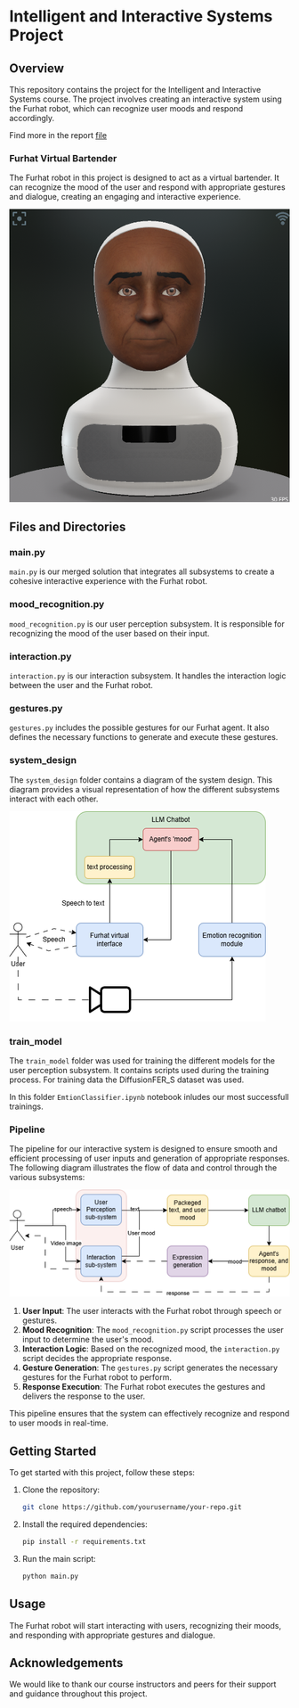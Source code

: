 # Intelligent and Interactive Systems Project

## Overview
This repository contains the project for the Intelligent and Interactive Systems course. The project involves creating an interactive system using the Furhat robot, which can recognize user moods and respond accordingly.

Find more in the report [file](https://github.com/bakalianosm/Virtual-Bartender-System/blob/master/final_report.pdf)
### Furhat Virtual Bartender

The Furhat robot in this project is designed to act as a virtual bartender. It can recognize the mood of the user and respond with appropriate gestures and dialogue, creating an engaging and interactive experience.

![Furhat Virtual Bartender](furhat.png)

## Files and Directories

### main.py
`main.py` is our merged solution that integrates all subsystems to create a cohesive interactive experience with the Furhat robot.

### mood_recognition.py
`mood_recognition.py` is our user perception subsystem. It is responsible for recognizing the mood of the user based on their input.

### interaction.py
`interaction.py` is our interaction subsystem. It handles the interaction logic between the user and the Furhat robot.

### gestures.py
`gestures.py` includes the possible gestures for our Furhat agent. It also defines the necessary functions to generate and execute these gestures.

### system_design
The `system_design` folder contains a diagram of the system design. This diagram provides a visual representation of how the different subsystems interact with each other.

![System Design Diagram](system_design/system_architecture_white.png)

### train_model
The `train_model` folder was used for training the different models for the user perception subsystem. It contains scripts used during the training process. For training data the DiffusionFER_S dataset was used.

In this folder `EmtionClassifier.ipynb` notebook inludes our most successfull trainings.

### Pipeline

The pipeline for our interactive system is designed to ensure smooth and efficient processing of user inputs and generation of appropriate responses. The following diagram illustrates the flow of data and control through the various subsystems:

![Information Pipeline](system_design/information_pipeline.png)

1. **User Input**: The user interacts with the Furhat robot through speech or gestures.
2. **Mood Recognition**: The `mood_recognition.py` script processes the user input to determine the user's mood.
3. **Interaction Logic**: Based on the recognized mood, the `interaction.py` script decides the appropriate response.
4. **Gesture Generation**: The `gestures.py` script generates the necessary gestures for the Furhat robot to perform.
5. **Response Execution**: The Furhat robot executes the gestures and delivers the response to the user.

This pipeline ensures that the system can effectively recognize and respond to user moods in real-time.

## Getting Started
To get started with this project, follow these steps:

1. Clone the repository:
    ```bash
    git clone https://github.com/yourusername/your-repo.git
    ```
2. Install the required dependencies:
    ```bash
    pip install -r requirements.txt
    ```
3. Run the main script:
    ```bash
    python main.py
    ```

## Usage
The Furhat robot will start interacting with users, recognizing their moods, and responding with appropriate gestures and dialogue.

## Acknowledgements
We would like to thank our course instructors and peers for their support and guidance throughout this project.
